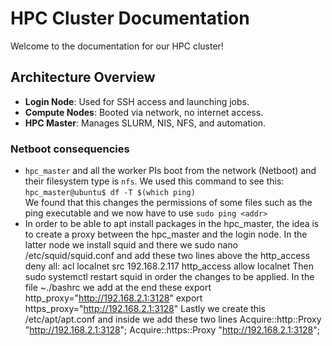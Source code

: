 # HPC Cluster Documentation

Welcome to the documentation for our HPC cluster!

## Architecture Overview
- **Login Node**: Used for SSH access and launching jobs.
- **Compute Nodes**: Booted via network, no internet access.
- **HPC Master**: Manages SLURM, NIS, NFS, and automation.

### Netboot consequencies
- `hpc_master` and all the worker PIs boot from the network (Netboot) and their filesystem type is `nfs`. We used this command to see this: `hpc_master@ubuntu$ df -T $(which ping)`<br>We found that this changes the permissions of some files such as the ping executable and we now have to use `sudo ping <addr>`
- In order to be able to apt install packages in the hpc_master, the idea is to create a proxy between the hpc_master and the login node. In the latter node we install squid and there we sudo nano /etc/squid/squid.conf and add these two lines above the http_access deny all:
acl localnet src 192.168.2.117
http_access allow localnet
Then sudo systemctl restart squid in order the changes to be applied. In the file ~./bashrc we add at the end these
export http_proxy="http://192.168.2.1:3128"
export https_proxy="http://192.168.2.1:3128"
Lastly we create this /etc/apt/apt.conf and inside we add these two lines
Acquire::http::Proxy "http://192.168.2.1:3128";
Acquire::https::Proxy "http://192.168.2.1:3128";


 
  

